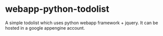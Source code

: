 webapp-python-todolist
======================

A simple todolist which uses python webapp framework + jquery. It can be hosted in a google appengine account.